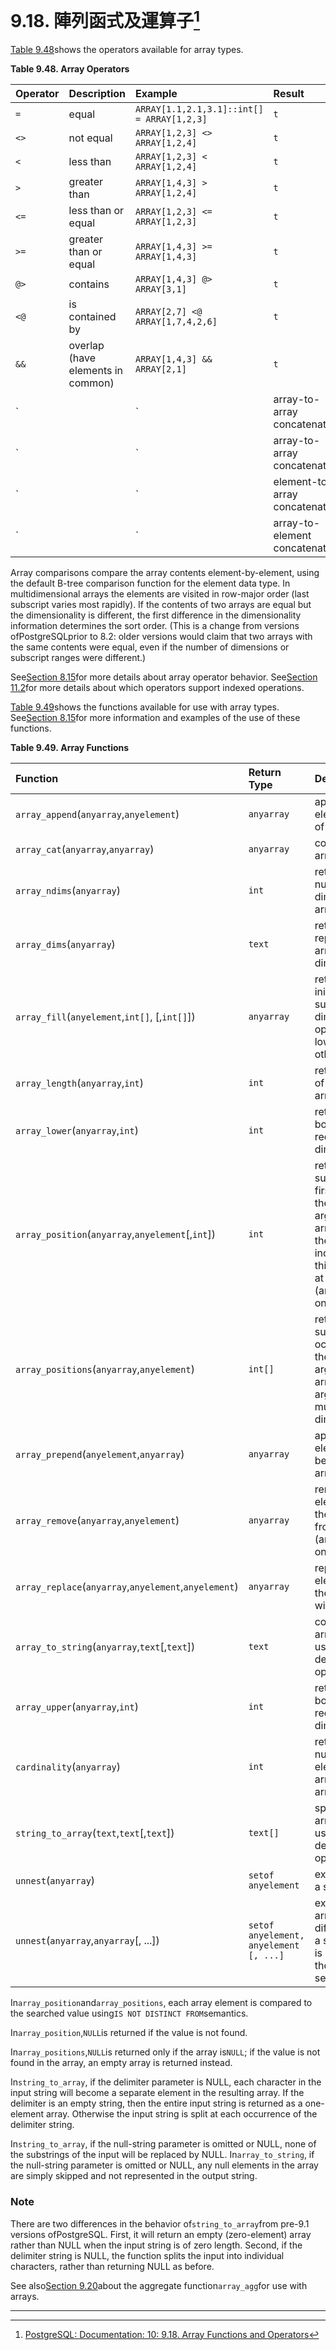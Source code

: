 # 9.18. 陣列函式及運算子[^1]

[Table 9.48](https://www.postgresql.org/docs/10/static/functions-array.html#array-operators-table)shows the operators available for array types.

**Table 9.48. Array Operators**

| Operator | Description | Example | Result |
| :--- | :--- | :--- | :--- |
| `=` | equal | `ARRAY[1.1,2.1,3.1]::int[] = ARRAY[1,2,3]` | `t` |
| `<>` | not equal | `ARRAY[1,2,3] <> ARRAY[1,2,4]` | `t` |
| `<` | less than | `ARRAY[1,2,3] < ARRAY[1,2,4]` | `t` |
| `>` | greater than | `ARRAY[1,4,3] > ARRAY[1,2,4]` | `t` |
| `<=` | less than or equal | `ARRAY[1,2,3] <= ARRAY[1,2,3]` | `t` |
| `>=` | greater than or equal | `ARRAY[1,4,3] >= ARRAY[1,4,3]` | `t` |
| `@>` | contains | `ARRAY[1,4,3] @> ARRAY[3,1]` | `t` |
| `<@` | is contained by | `ARRAY[2,7] <@ ARRAY[1,7,4,2,6]` | `t` |
| `&&` | overlap \(have elements in common\) | `ARRAY[1,4,3] && ARRAY[2,1]` | `t` |
| `||` | array-to-array concatenation | `ARRAY[1,2,3] || ARRAY[4,5,6]` | `{1,2,3,4,5,6}` |
| `||` | array-to-array concatenation | `ARRAY[1,2,3] || ARRAY[[4,5,6],[7,8,9]]` | `{ {1,2,3},{4,5,6},{7,8,9} }` |
| `||` | element-to-array concatenation | `3 || ARRAY[4,5,6]` | `{3,4,5,6}` |
| `||` | array-to-element concatenation | `ARRAY[4,5,6] || 7` | `{4,5,6,7}` |

Array comparisons compare the array contents element-by-element, using the default B-tree comparison function for the element data type. In multidimensional arrays the elements are visited in row-major order \(last subscript varies most rapidly\). If the contents of two arrays are equal but the dimensionality is different, the first difference in the dimensionality information determines the sort order. \(This is a change from versions ofPostgreSQLprior to 8.2: older versions would claim that two arrays with the same contents were equal, even if the number of dimensions or subscript ranges were different.\)

See[Section 8.15](https://www.postgresql.org/docs/10/static/arrays.html)for more details about array operator behavior. See[Section 11.2](https://www.postgresql.org/docs/10/static/indexes-types.html)for more details about which operators support indexed operations.

[Table 9.49](https://www.postgresql.org/docs/10/static/functions-array.html#array-functions-table)shows the functions available for use with array types. See[Section 8.15](https://www.postgresql.org/docs/10/static/arrays.html)for more information and examples of the use of these functions.

**Table 9.49. Array Functions**

| Function | Return Type | Description | Example | Result |
| :--- | :--- | :--- | :--- | :--- |
| `array_append`\(`anyarray`,`anyelement`\) | `anyarray` | append an element to the end of an array | `array_append(ARRAY[1,2], 3)` | `{1,2,3}` |
| `array_cat`\(`anyarray`,`anyarray`\) | `anyarray` | concatenate two arrays | `array_cat(ARRAY[1,2,3], ARRAY[4,5])` | `{1,2,3,4,5}` |
| `array_ndims`\(`anyarray`\) | `int` | returns the number of dimensions of the array | `array_ndims(ARRAY[[1,2,3], [4,5,6]])` | `2` |
| `array_dims`\(`anyarray`\) | `text` | returns a text representation of array's dimensions | `array_dims(ARRAY[[1,2,3], [4,5,6]])` | `[1:2][1:3]` |
| `array_fill`\(`anyelement`,`int[]`, \[,`int[]`\]\) | `anyarray` | returns an array initialized with supplied value and dimensions, optionally with lower bounds other than 1 | `array_fill(7, ARRAY[3], ARRAY[2])` | `[2:4]={7,7,7}` |
| `array_length`\(`anyarray`,`int`\) | `int` | returns the length of the requested array dimension | `array_length(array[1,2,3], 1)` | `3` |
| `array_lower`\(`anyarray`,`int`\) | `int` | returns lower bound of the requested array dimension | `array_lower('[0:2]={1,2,3}'::int[], 1)` | `0` |
| `array_position`\(`anyarray`,`anyelement`\[,`int`\]\) | `int` | returns the subscript of the first occurrence of the second argument in the array, starting at the element indicated by the third argument or at the first element \(array must be one-dimensional\) | `array_position(ARRAY['sun','mon','tue','wed','thu','fri','sat'], 'mon')` | `2` |
| `array_positions`\(`anyarray`,`anyelement`\) | `int[]` | returns an array of subscripts of all occurrences of the second argument in the array given as first argument \(array must be one-dimensional\) | `array_positions(ARRAY['A','A','B','A'], 'A')` | `{1,2,4}` |
| `array_prepend`\(`anyelement`,`anyarray`\) | `anyarray` | append an element to the beginning of an array | `array_prepend(1, ARRAY[2,3])` | `{1,2,3}` |
| `array_remove`\(`anyarray`,`anyelement`\) | `anyarray` | remove all elements equal to the given value from the array \(array must be one-dimensional\) | `array_remove(ARRAY[1,2,3,2], 2)` | `{1,3}` |
| `array_replace`\(`anyarray`,`anyelement`,`anyelement`\) | `anyarray` | replace each array element equal to the given value with a new value | `array_replace(ARRAY[1,2,5,4], 5, 3)` | `{1,2,3,4}` |
| `array_to_string`\(`anyarray`,`text`\[,`text`\]\) | `text` | concatenates array elements using supplied delimiter and optional null string | `array_to_string(ARRAY[1, 2, 3, NULL, 5], ',', '*')` | `1,2,3,*,5` |
| `array_upper`\(`anyarray`,`int`\) | `int` | returns upper bound of the requested array dimension | `array_upper(ARRAY[1,8,3,7], 1)` | `4` |
| `cardinality`\(`anyarray`\) | `int` | returns the total number of elements in the array, or 0 if the array is empty | `cardinality(ARRAY[[1,2],[3,4]])` | `4` |
| `string_to_array`\(`text`,`text`\[,`text`\]\) | `text[]` | splits string into array elements using supplied delimiter and optional null string | `string_to_array('xx~^~yy~^~zz', '~^~', 'yy')` | `{xx,NULL,zz}` |
| `unnest`\(`anyarray`\) | `setof anyelement` | expand an array to a set of rows | `unnest(ARRAY[1,2])` | 12\(2 rows\) |
| `unnest`\(`anyarray`,`anyarray`\[, ...\]\) | `setof anyelement, anyelement [, ...]` | expand multiple arrays \(possibly of different types\) to a set of rows. This is only allowed in the FROM clause; see[Section 7.2.1.4](https://www.postgresql.org/docs/10/static/queries-table-expressions.html#queries-tablefunctions) | `unnest(ARRAY[1,2],ARRAY['foo','bar','baz'])` | 1    foo2    barNULL baz\(3 rows\) |

In`array_position`and`array_positions`, each array element is compared to the searched value using`IS NOT DISTINCT FROM`semantics.

In`array_position`,`NULL`is returned if the value is not found.

In`array_positions`,`NULL`is returned only if the array is`NULL`; if the value is not found in the array, an empty array is returned instead.

In`string_to_array`, if the delimiter parameter is NULL, each character in the input string will become a separate element in the resulting array. If the delimiter is an empty string, then the entire input string is returned as a one-element array. Otherwise the input string is split at each occurrence of the delimiter string.

In`string_to_array`, if the null-string parameter is omitted or NULL, none of the substrings of the input will be replaced by NULL. In`array_to_string`, if the null-string parameter is omitted or NULL, any null elements in the array are simply skipped and not represented in the output string.

### Note

There are two differences in the behavior of`string_to_array`from pre-9.1 versions ofPostgreSQL. First, it will return an empty \(zero-element\) array rather than NULL when the input string is of zero length. Second, if the delimiter string is NULL, the function splits the input into individual characters, rather than returning NULL as before.

See also[Section 9.20](https://www.postgresql.org/docs/10/static/functions-aggregate.html)about the aggregate function`array_agg`for use with arrays.

---

[^1]:  [PostgreSQL: Documentation: 10: 9.18. Array Functions and Operators](https://www.postgresql.org/docs/10/static/functions-array.html)

